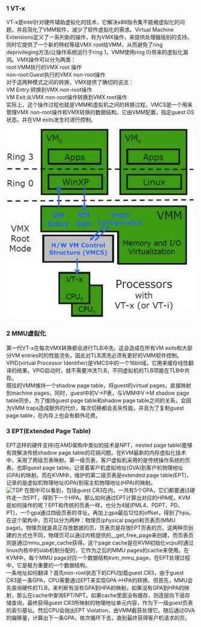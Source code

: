 ### 1 VT-x
VT-x是intel针对硬件辅助虚拟化的技术，它解决x86指令集不能被虚拟化的问题，并且简化了VMM软件，减少了软件虚拟化的需求。Virtual Machine Extensions定义了一系列新的操作，称为VMX操作，来提供处理器级别的支持。同时它提供了一个新的特权等级VMX root给VMM，从而避免了ring deprivileging方法(让操作系统运行于ring 1，VMM使用ring 0)带来的虚拟化漏洞。VMX操作可以分为两类：  
root:VMM执行的VMX root 操作  
non-root:Guest执行的VMX non-root操作  
对于这两种模式之间的转换，VMX提供了确切的说法：  
VM Entry:转换到VMX non-root操作  
VM Exit:从VMX non-root操作转换到VMX root操作  
实际上，这个操作过程也就是VMM和虚拟机之间的转换过程。VMCS是一个用来管理VMX non-root操作和VMX转换的数据结构。它由VMM配置，指定guest OS状态，并在VM exits发生时进行控制。  
![VMCS](https://raw.githubusercontent.com/lbxl2345/blogbackup/master/source/pics/VT-x/VMCS.png)
### 2 MMU虚拟化
第一代VT-x在每次VMX转换都会进行TLB冲洗，这会造成在所有VM exits和大部分VM entries时的性能流失，因此对TLB清洗必须有更好的VMM软件控制。VPID(virtual Processor Identifier)是VMCS中的一个16bit域，它用来缓存线性翻译的结果。VPID启动时，就不需要冲洗TLB，不同虚拟机的TLB项能在TLB中共存。  
既往的VMM维持一个shadow page table，将guest的virtual pages，直接映射到machine pages。同时，guest中的V->P表，与VMM中V->M shadow page table同步。为了维持guest page table和shadow page table之间的关系，会因为VMM traps造成额外的代价，每次切换都会丢失性能，并且为了复制guest page table，在内存上也会有额外花费。  
### 3 EPT(Extended Page Table)
EPT这样的硬件支持(在AMD架构中类似的技术是NPT，nested page table)能够有效解决传统shadow page table的花销问题。在KVM最新的内存虚拟化技术中，采用了两级页表映射。第一级页表，客户虚拟机采用的是传统操作系统的页表，也即guest page table，记录着客户机虚拟地址(GVA)到客户机物理地址(GPA)的映射。而在KVM中，维护的第二级页表是extended page table(EPT)，记录的是虚拟机物理地址(GPA)到宿主机物理地址(HPA)的映射。  
![TDP](https://raw.githubusercontent.com/lbxl2345/blogbackup/master/source/pics/VT-x/TDP.png)
在图中可以看到，包括guest CR3在内，一共有5个GPA，它们都要通过硬件走一次EPT，得到下一个HPA。那么如何通过EPT计算出对应的HPA呢，KVM是如何操作的呢？EPT和传统的页表一样，也分为4层(PML4、PDPT、PD、PT)，一个gpa通过四级页表的寻址，再加上gpa最后12位的offset，得到了hpa。  
在这个架构中，页可以分为两种：物理页(physical page)和页表页(MMU page)。物理页就是真正存放数据的页，页表页是存放EPT页表的页。这两种页创建的方式也不同，物理页可以通过内核提供的__get_free_page来创建，而页表页则是通过mmu_page_cache获得。这个page cache是在KVM初始化vcpu时通过linux内核中的slab机制分配的，它作为之后的MMU pages的cache来使用。在KVM中，每个MMU page对应一个数据结构kvm_mmu_page，在EPT处理过程中，它是极为重要的一个数据结构。  
一条地址如何翻译？首先non-root状态下的CPU加载guest CR3，由于guest CR3是一条GPA，CPU需要通过EPT来实现GPA->HPA的转换。但首先，MMU会先查询硬件的TLB，来判断有没有GPA到HPA的映射。如果没有GPA到HPA的映射，那么在cache中查询EPT/NPT。如果cache里面没有缓存，则逐层向下层存储查询，最终获得guest CR3所映射的物理地址单元内容，作为下一级guest页表的索引基址。然后CPU会抛出EPT Violation，由VMM截获处理它。随后通过GVA的偏移量，计算出下一条GPA，依次循环下去，直到最终获得客户机请求的页。  
  
